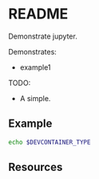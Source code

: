 # README

Demonstrate jupyter.  

Demonstrates:

* example1  

TODO:

* A simple.  

## Example

```sh
echo $DEVCONTAINER_TYPE
```

## Resources

